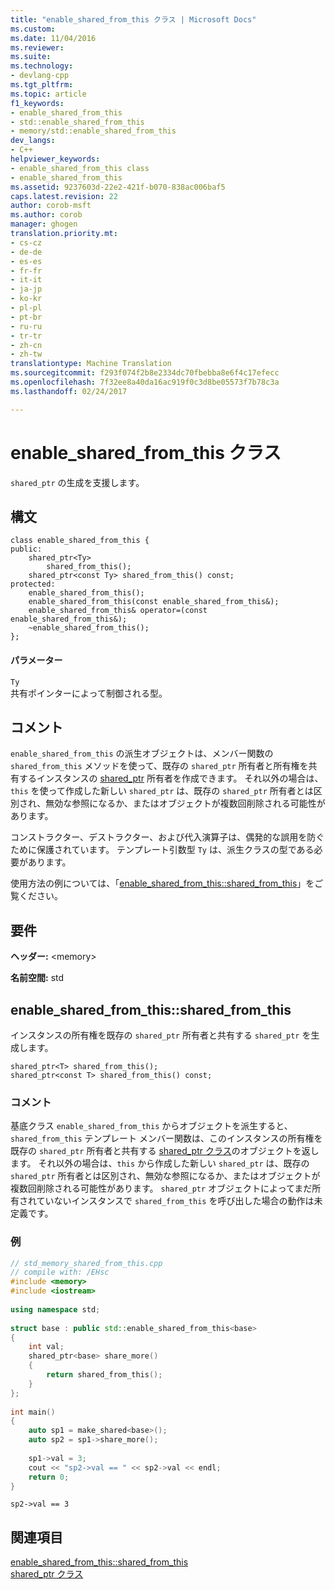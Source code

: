 ```yaml
---
title: "enable_shared_from_this クラス | Microsoft Docs"
ms.custom: 
ms.date: 11/04/2016
ms.reviewer: 
ms.suite: 
ms.technology:
- devlang-cpp
ms.tgt_pltfrm: 
ms.topic: article
f1_keywords:
- enable_shared_from_this
- std::enable_shared_from_this
- memory/std::enable_shared_from_this
dev_langs:
- C++
helpviewer_keywords:
- enable_shared_from_this class
- enable_shared_from_this
ms.assetid: 9237603d-22e2-421f-b070-838ac006baf5
caps.latest.revision: 22
author: corob-msft
ms.author: corob
manager: ghogen
translation.priority.mt:
- cs-cz
- de-de
- es-es
- fr-fr
- it-it
- ja-jp
- ko-kr
- pl-pl
- pt-br
- ru-ru
- tr-tr
- zh-cn
- zh-tw
translationtype: Machine Translation
ms.sourcegitcommit: f293f074f2b8e2334dc70fbebba8e6f4c17efecc
ms.openlocfilehash: 7f32ee8a40da16ac919f0c3d8be05573f7b78c3a
ms.lasthandoff: 02/24/2017

---
```

# <a name="enablesharedfromthis-class"></a>enable_shared_from_this クラス
`shared_ptr` の生成を支援します。  
  
## <a name="syntax"></a>構文  
```    
class enable_shared_from_this {
public:
    shared_ptr<Ty>
        shared_from_this();
    shared_ptr<const Ty> shared_from_this() const;
protected:
    enable_shared_from_this();
    enable_shared_from_this(const enable_shared_from_this&);
    enable_shared_from_this& operator=(const enable_shared_from_this&);
    ~enable_shared_from_this();
}; 
``` 
#### <a name="parameters"></a>パラメーター  
 `Ty`  
 共有ポインターによって制御される型。  
  
## <a name="remarks"></a>コメント  
 `enable_shared_from_this` の派生オブジェクトは、メンバー関数の `shared_from_this` メソッドを使って、既存の `shared_ptr` 所有者と所有権を共有するインスタンスの [shared_ptr](../standard-library/shared-ptr-class.md) 所有者を作成できます。 それ以外の場合は、`this` を使って作成した新しい `shared_ptr` は、既存の `shared_ptr` 所有者とは区別され、無効な参照になるか、またはオブジェクトが複数回削除される可能性があります。  
  
 コンストラクター、デストラクター、および代入演算子は、偶発的な誤用を防ぐために保護されています。 テンプレート引数型 `Ty` は、派生クラスの型である必要があります。  
  
 使用方法の例については、「[enable_shared_from_this::shared_from_this](#enable_shared_from_this__shared_from_this)」をご覧ください。  
  
## <a name="requirements"></a>要件  
 **ヘッダー:** \<memory>  
  
 **名前空間:** std  
  
##  <a name="a-nameenablesharedfromthissharedfromthisa--enablesharedfromthissharedfromthis"></a><a name="enable_shared_from_this__shared_from_this"></a>  enable_shared_from_this::shared_from_this  
 インスタンスの所有権を既存の `shared_ptr` 所有者と共有する `shared_ptr` を生成します。  
  
```  
shared_ptr<T> shared_from_this();
shared_ptr<const T> shared_from_this() const;
```  
  
### <a name="remarks"></a>コメント  
 基底クラス `enable_shared_from_this` からオブジェクトを派生すると、`shared_from_this` テンプレート メンバー関数は、このインスタンスの所有権を既存の `shared_ptr` 所有者と共有する [shared_ptr クラス](../standard-library/shared-ptr-class.md)のオブジェクトを返します。 それ以外の場合は、`this` から作成した新しい `shared_ptr` は、既存の `shared_ptr` 所有者とは区別され、無効な参照になるか、またはオブジェクトが複数回削除される可能性があります。 `shared_ptr` オブジェクトによってまだ所有されていないインスタンスで `shared_from_this` を呼び出した場合の動作は未定義です。  
  
### <a name="example"></a>例  
  
```cpp  
// std_memory_shared_from_this.cpp   
// compile with: /EHsc   
#include <memory>  
#include <iostream>  
  
using namespace std;  
  
struct base : public std::enable_shared_from_this<base>  
{  
    int val;    
    shared_ptr<base> share_more()  
    {  
        return shared_from_this();  
    }  
};  
  
int main()  
{  
    auto sp1 = make_shared<base>();  
    auto sp2 = sp1->share_more();  
  
    sp1->val = 3;  
    cout << "sp2->val == " << sp2->val << endl;    
    return 0;  
}   
```  
  
```Output  
sp2->val == 3  
```  
  
## <a name="see-also"></a>関連項目  
 [enable_shared_from_this::shared_from_this](#enable_shared_from_this__shared_from_this)   
 [shared_ptr クラス](../standard-library/shared-ptr-class.md)

